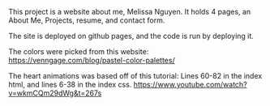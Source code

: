 This project is a website about me, Melissa Nguyen. It holds 4 pages, an About Me, Projects, resume, and contact form. 

The site is deployed on github pages, and the code is run by deploying it.

The colors were picked from this website:
https://venngage.com/blog/pastel-color-palettes/

The heart animations was based off of this tutorial: Lines 60-82 in the index html, and lines 6-38 in the index css.
https://www.youtube.com/watch?v=wkmCQm29dWg&t=267s
